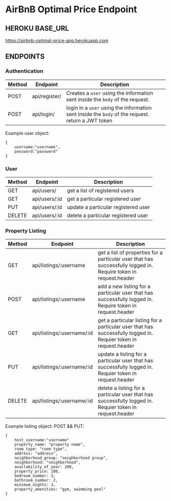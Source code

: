 # AirBnB Optimal Price Endpoint

## HEROKU BASE_URL

https://airbnb-optimal-price-app.herokuapp.com

## ENDPOINTS

### Authentication

| Method | Endpoint      | Description                                                                                       |
| ------ | ------------- | ------------------------------------------------------------------------------------------------- |
| POST   | api/register/ | Creates a `user` using the information sent inside the `body` of the request.                     |
| POST   | api/login/    | login in a `user` using the information sent inside the `body` of the request. return a JWT token |

Example user object:

```
{
    username:"username",
    password:"password"
}
```

### User

| Method | Endpoint      | Description                         |
| ------ | ------------- | ----------------------------------- |
| GET    | api/users/    | get a list of registered users      |
| GET    | api/users/:id | get a particular registered user    |
| PUT    | api/users/:id | update a particular registered user |
| DELETE | api/users/:id | delete a particular registered user |

### Property Listing

| Method | Endpoint                   | Description                                                                                                     |
| ------ | -------------------------- | --------------------------------------------------------------------------------------------------------------- |
| GET    | api/listings/:username     | get a list of properties for a particular user that has successfully logged in. Require token in request.header |
| POST   | api/listings/:username     | add a new listing for a particular user that has successfully logged in. Require token in request.header        |
| GET    | api/listings/:username/:id | get a particular listing for a particular user that has successfully logged in. Requier token in request.header |
| PUT    | api/listings/:username/:id | update a listing for a particular user that has successfully logged in. Requier token in request.header         |
| DELETE | api/listings/:username/:id | delete a listing for a particular user that has successfully logged in. Requier token in request.header         |

Example listing object:
POST && PUT:

```
{
    host_username:"username"
    property_name: "property name",
    room_type: "room type",
    address: "address",
    neighborhood_group: "neighborhood group",
    neighborhood: "neighborhood",
    availability_of_year: 200,
    property_price: 100,
    bedroom_number: 3,
    bathroom_number: 2,
    minimum_nights: 3,
    property_amenities: "gym, swimming pool"
}
```
